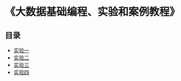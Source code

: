 # 《大数据基础编程、实验和案例教程》

## 目录

- [实验一](20170060123-黄希瑞-大数据基础编程1.docx)
- [实验二](20170060123-黄希瑞-大数据基础编程2.docx)
- [实验三](20170060123-黄希瑞-大数据基础编程3.docx)
- [实验四](20170060123-黄希瑞-大数据基础编程4.docx)

